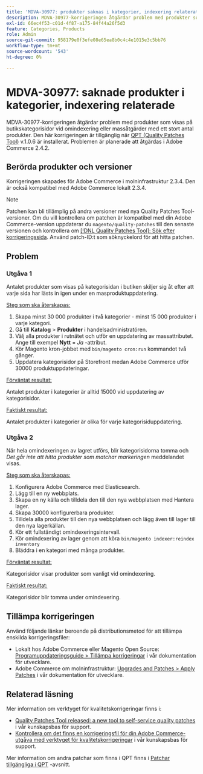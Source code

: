 ```yaml
---
title: 'MDVA-30977: produkter saknas i kategorier, indexering relaterat'
description: MDVA-30977-korrigeringen åtgärdar problem med produkter som visas på butikskategorisidor vid omindexering eller massåtgärder med ett stort antal produkter. Den här korrigeringen är tillgänglig när [QPT-verktyget (Quality Patches Tool)](/help/announcements/adobe-commerce-announcements/magento-quality-patches-released-new-tool-to-self-serve-quality-patches.md) v.1.0.6 är installerat. Problemen är planerade att åtgärdas i Adobe Commerce 2.4.2.
exl-id: 66ec4f53-c01d-4f87-a175-84f44a26f5d3
feature: Categories, Products
role: Admin
source-git-commit: 958179e0f3efe08e65ea8b0c4c4e1015e3c5bb76
workflow-type: tm+mt
source-wordcount: '543'
ht-degree: 0%

---
```


# MDVA-30977: saknade produkter i kategorier, indexering relaterade

MDVA-30977-korrigeringen åtgärdar problem med produkter som visas på butikskategorisidor vid omindexering eller massåtgärder med ett stort antal produkter. Den här korrigeringen är tillgänglig när [QPT (Quality Patches Tool)](/help/announcements/adobe-commerce-announcements/magento-quality-patches-released-new-tool-to-self-serve-quality-patches.md) v.1.0.6 är installerat. Problemen är planerade att åtgärdas i Adobe Commerce 2.4.2.

## Berörda produkter och versioner

Korrigeringen skapades för Adobe Commerce i molninfrastruktur 2.3.4. Den är också kompatibel med Adobe Commerce lokalt 2.3.4.

>[!NOTE]
>
>Patchen kan bli tillämplig på andra versioner med nya Quality Patches Tool-versioner. Om du vill kontrollera om patchen är kompatibel med din Adobe Commerce-version uppdaterar du `magento/quality-patches` till den senaste versionen och kontrollera om [[!DNL Quality Patches Tool]: Sök efter korrigeringssida](https://devdocs.magento.com/quality-patches/tool.html#patch-grid). Använd patch-ID:t som söknyckelord för att hitta patchen.

## Problem

### Utgåva 1

Antalet produkter som visas på kategorisidan i butiken skiljer sig åt efter att varje sida har lästs in igen under en masproduktuppdatering.

<u>Steg som ska återskapas:</u>

1. Skapa minst 30 000 produkter i två kategorier - minst 15 000 produkter i varje kategori.
1. Gå till **Katalog** > **Produkter** i handelsadministratören.
1. Välj alla produkter i rutnätet och utför en uppdatering av massattributet. Ange till exempel **Nytt** = *Ja* -attribut.
1. Kör Magento kron-jobbet med `bin/magento cron:run` kommandot två gånger.
1. Uppdatera kategorisidor på Storefront medan Adobe Commerce utför 30000 produktuppdateringar.

<u>Förväntat resultat:</u>

Antalet produkter i kategorier är alltid 15000 vid uppdatering av kategorisidor.

<u>Faktiskt resultat:</u>

Antalet produkter i kategorier är olika för varje kategorisiduppdatering.

### Utgåva 2

När hela omindexeringen av lagret utförs, blir kategorisidorna tomma och *Det går inte att hitta produkter som matchar markeringen* meddelandet visas.

<u>Steg som ska återskapas:</u>

1. Konfigurera Adobe Commerce med Elasticsearch.
1. Lägg till en ny webbplats.
1. Skapa en ny källa och tilldela den till den nya webbplatsen med Hantera lager.
1. Skapa 30000 konfigurerbara produkter.
1. Tilldela alla produkter till den nya webbplatsen och lägg även till lager till den nya lagerkällan.
1. Kör ett fullständigt omindexeringsintervall.
1. Kör omindexering av lager genom att köra `bin/magento indexer:reindex inventory`
1. Bläddra i en kategori med många produkter.

<u>Förväntat resultat:</u>

Kategorisidor visar produkter som vanligt vid omindexering.

<u>Faktiskt resultat:</u>

Kategorisidor blir tomma under omindexering.

## Tillämpa korrigeringen

Använd följande länkar beroende på distributionsmetod för att tillämpa enskilda korrigeringsfiler:

* Lokalt hos Adobe Commerce eller Magento Open Source: [Programuppdateringsguide > Tillämpa korrigeringar](https://devdocs.magento.com/guides/v2.4/comp-mgr/patching/mqp.html) i vår dokumentation för utvecklare.
* Adobe Commerce om molninfrastruktur: [Upgrades and Patches > Apply Patches](https://devdocs.magento.com/cloud/project/project-patch.html) i vår dokumentation för utvecklare.

## Relaterad läsning

Mer information om verktyget för kvalitetskorrigeringar finns i:

* [Quality Patches Tool released: a new tool to self-service quality patches](/help/announcements/adobe-commerce-announcements/magento-quality-patches-released-new-tool-to-self-serve-quality-patches.md) i vår kunskapsbas för support.
* [Kontrollera om det finns en korrigeringsfil för din Adobe Commerce-utgåva med verktyget för kvalitetskorrigeringar](/help/support-tools/patches-available-in-qpt-tool/check-patch-for-magento-issue-with-magento-quality-patches.md) i vår kunskapsbas för support.

Mer information om andra patchar som finns i QPT finns i [Patchar tillgängliga i QPT](https://support.magento.com/hc/en-us/sections/360010506631-Patches-available-in-MQP-tool-) -avsnitt.
